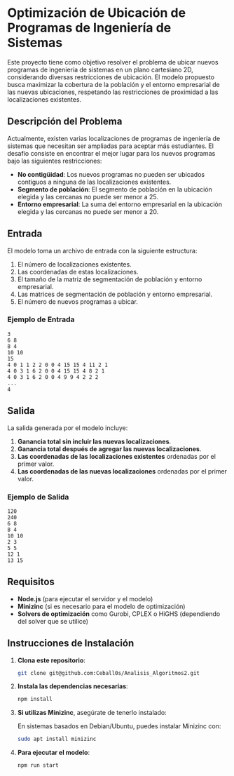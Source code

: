 # Optimización de Ubicación de Programas de Ingeniería de Sistemas

Este proyecto tiene como objetivo resolver el problema de ubicar nuevos programas de ingeniería de sistemas en un plano cartesiano 2D, considerando diversas restricciones de ubicación. El modelo propuesto busca maximizar la cobertura de la población y el entorno empresarial de las nuevas ubicaciones, respetando las restricciones de proximidad a las localizaciones existentes.

## Descripción del Problema

Actualmente, existen varias localizaciones de programas de ingeniería de sistemas que necesitan ser ampliadas para aceptar más estudiantes. El desafío consiste en encontrar el mejor lugar para los nuevos programas bajo las siguientes restricciones:

- **No contigüidad**: Los nuevos programas no pueden ser ubicados contiguos a ninguna de las localizaciones existentes.
- **Segmento de población**: El segmento de población en la ubicación elegida y las cercanas no puede ser menor a 25.
- **Entorno empresarial**: La suma del entorno empresarial en la ubicación elegida y las cercanas no puede ser menor a 20.

## Entrada

El modelo toma un archivo de entrada con la siguiente estructura:

1. El número de localizaciones existentes.
2. Las coordenadas de estas localizaciones.
3. El tamaño de la matriz de segmentación de población y entorno empresarial.
4. Las matrices de segmentación de población y entorno empresarial.
5. El número de nuevos programas a ubicar.

### Ejemplo de Entrada

```plaintext
3
6 8
8 4
10 10
15
4 0 1 1 2 2 0 0 4 15 15 4 11 2 1
4 0 3 1 6 2 0 0 4 15 15 4 8 2 1
4 0 3 1 6 2 0 0 4 9 9 4 2 2 2
...
4
```

## Salida

La salida generada por el modelo incluye:

1. **Ganancia total sin incluir las nuevas localizaciones**.
2. **Ganancia total después de agregar las nuevas localizaciones**.
3. **Las coordenadas de las localizaciones existentes** ordenadas por el primer valor.
4. **Las coordenadas de las nuevas localizaciones** ordenadas por el primer valor.

### Ejemplo de Salida

```plaintext
120
240
6 8
8 4
10 10
2 3
5 5
12 1
13 15
```

## Requisitos

- **Node.js** (para ejecutar el servidor y el modelo)
- **Minizinc** (si es necesario para el modelo de optimización)
- **Solvers de optimización** como Gurobi, CPLEX o HiGHS (dependiendo del solver que se utilice)

## Instrucciones de Instalación

1. **Clona este repositorio**:

   ```bash
   git clone git@github.com:Ceball0s/Analisis_Algoritmos2.git
   ```

2. **Instala las dependencias necesarias**:

   ```bash
   npm install
   ```

3. **Si utilizas Minizinc**, asegúrate de tenerlo instalado:

   En sistemas basados en Debian/Ubuntu, puedes instalar Minizinc con:

   ```bash
   sudo apt install minizinc
   ```

4. **Para ejecutar el modelo**:

   ```bash
   npm run start
   ```

